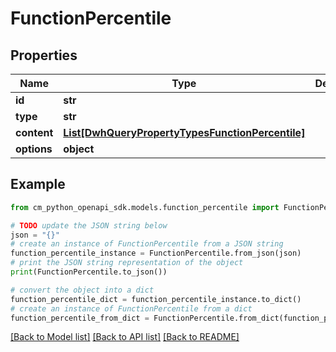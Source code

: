 # FunctionPercentile


## Properties

Name | Type | Description | Notes
------------ | ------------- | ------------- | -------------
**id** | **str** |  | [optional] 
**type** | **str** |  | 
**content** | [**List[DwhQueryPropertyTypesFunctionPercentile]**](DwhQueryPropertyTypesFunctionPercentile.md) |  | 
**options** | **object** |  | 

## Example

```python
from cm_python_openapi_sdk.models.function_percentile import FunctionPercentile

# TODO update the JSON string below
json = "{}"
# create an instance of FunctionPercentile from a JSON string
function_percentile_instance = FunctionPercentile.from_json(json)
# print the JSON string representation of the object
print(FunctionPercentile.to_json())

# convert the object into a dict
function_percentile_dict = function_percentile_instance.to_dict()
# create an instance of FunctionPercentile from a dict
function_percentile_from_dict = FunctionPercentile.from_dict(function_percentile_dict)
```
[[Back to Model list]](../README.md#documentation-for-models) [[Back to API list]](../README.md#documentation-for-api-endpoints) [[Back to README]](../README.md)


